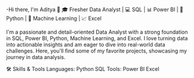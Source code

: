 -Hi there, I'm Aditya 👋
🎓 Fresher Data Analyst | 💻 SQL | 📊 Power BI | 🐍 Python | 🤖 Machine Learning | 📈 Excel

I'm a passionate and detail-oriented Data Analyst with a strong foundation in SQL, Power BI, Python, Machine Learning, and Excel. I love turning data into actionable insights and am eager to dive into real-world data challenges. Here, you'll find some of my favorite projects, showcasing my journey in data analysis.

🛠️ Skills & Tools
Languages: Python SQL
Tools: Power BI Excel


